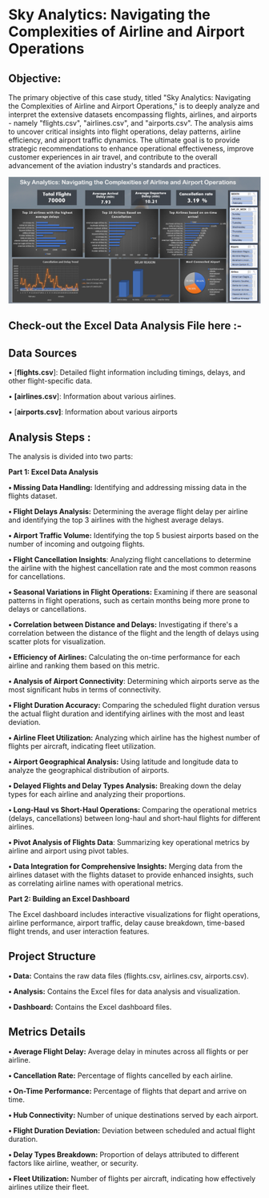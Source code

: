 # **Sky Analytics: Navigating the Complexities of Airline and Airport Operations**


## Objective:
The primary objective of this case study, titled "Sky Analytics: Navigating the Complexities of Airline and Airport Operations," is to deeply analyze and interpret the extensive datasets encompassing flights, airlines, and airports - namely "flights.csv", "airlines.csv", and "airports.csv". The analysis aims to uncover critical insights into flight operations, delay patterns, airline efficiency, and airport traffic dynamics. The ultimate goal is to provide strategic recommendations to enhance operational effectiveness, improve customer experiences in air travel, and contribute to the overall advancement of the aviation industry's standards and practices.

![image](https://github.com/RishiAtWork1/Sky-Analytics-Navigating-the-Complexities-of-Airline-and-Airport-Operations/blob/main/Excel_Dashboard.png?raw=true)

**Check-out the Excel Data Analysis File here** :-
------

## **Data Sources**
•	[**flights.csv**]: Detailed flight information including timings, delays, and other flight-specific data.

•	**[airlines.csv**]: Information about various airlines.

•	[**airports.csv]**: Information about various airports

## **Analysis Steps :**

The analysis is divided into two parts:

**Part 1: Excel Data Analysis**

**•	Missing Data Handling:** Identifying and addressing missing data in the flights dataset.

**•	Flight Delays Analysis:** Determining the average flight delay per airline and identifying the top 3 airlines with the highest average delays.

**•	Airport Traffic Volume:** Identifying the top 5 busiest airports based on the number of incoming and outgoing flights.

**•	Flight Cancellation Insights**: Analyzing flight cancellations to determine the airline with the highest cancellation rate and the most common reasons for cancellations.

**•	Seasonal Variations in Flight Operations:** Examining if there are seasonal patterns in flight operations, such as certain months being more prone to delays or cancellations.

**•	Correlation between Distance and Delays:** Investigating if there's a correlation between the distance of the flight and the length of delays using scatter plots for visualization.

**•	Efficiency of Airlines:** Calculating the on-time performance for each airline and ranking them based on this metric.

**•	Analysis of Airport Connectivity**: Determining which airports serve as the most significant hubs in terms of connectivity.

**•	Flight Duration Accuracy:** Comparing the scheduled flight duration versus the actual flight duration and identifying airlines with the most and least deviation.

**•	Airline Fleet Utilization:** Analyzing which airline has the highest number of flights per aircraft, indicating fleet utilization.

**•	Airport Geographical Analysis:** Using latitude and longitude data to analyze the geographical distribution of airports.

**•	Delayed Flights and Delay Types Analysis:** Breaking down the delay types for each airline and analyzing their proportions.

**•	Long-Haul vs Short-Haul Operations:** Comparing the operational metrics (delays, cancellations) between long-haul and short-haul flights for different airlines.

**•	Pivot Analysis of Flights Data**: Summarizing key operational metrics by airline and airport using pivot tables.

**•	Data Integration for Comprehensive Insights:** Merging data from the airlines dataset with the flights dataset to provide enhanced insights, such as correlating airline names with operational metrics.

**Part 2: Building an Excel Dashboard**

The Excel dashboard includes interactive visualizations for flight operations, airline performance, airport traffic, delay cause breakdown, time-based flight trends, and user interaction features.

## **Project Structure**

**•	Data:** Contains the raw data files (flights.csv, airlines.csv, airports.csv).

**•	Analysis:** Contains the Excel files for data analysis and visualization.

**•	Dashboard:** Contains the Excel dashboard files.

## **Metrics Details**

**•	Average Flight Delay:** Average delay in minutes across all flights or per airline.

**•	Cancellation Rate:** Percentage of flights cancelled by each airline.

**•	On-Time Performance:** Percentage of flights that depart and arrive on time.

**•	Hub Connectivity:** Number of unique destinations served by each airport.

**•	Flight Duration Deviation:** Deviation between scheduled and actual flight duration.

**•	Delay Types Breakdown:** Proportion of delays attributed to different factors like airline, weather, or security.

**•	Fleet Utilization:** Number of flights per aircraft, indicating how effectively airlines utilize their fleet.






